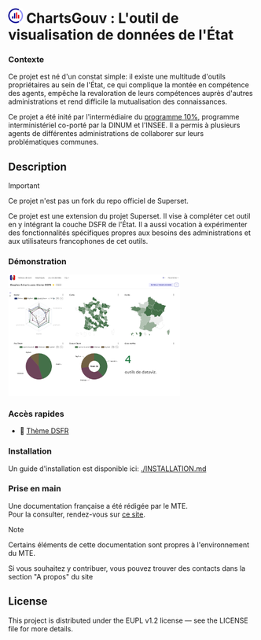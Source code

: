 # <img src="./images/logo.png" width="30"> ChartsGouv : L'outil de visualisation de données de l'État  


### Contexte
Ce projet est né d'un constat simple: il existe une multitude d'outils propriétaires au sein de l'État, ce qui complique la montée en compétence des agents, empêche la revaloration de leurs compétences auprès d'autres administrations et rend difficile la mutualisation des connaissances.  

Ce projet a été inité par l'intermédiaire du [programme 10%](https://www.10pourcent.etalab.gouv.fr/), programme interministériel co-porté par la DINUM et l'INSEE. Il a permis à plusieurs agents de différentes administrations de collaborer sur leurs problématiques communes.
  
## Description
> [!IMPORTANT]  
> Ce projet n'est pas un fork du repo officiel de Superset.  

Ce projet est une extension du projet Superset. Il vise à compléter cet outil en y intégrant la couche DSFR de l'État. Il a aussi vocation à expérimenter des fonctionnalités spécifiques propres aux besoins des administrations et aux utilisateurs francophones de cet outils.


### Démonstration
<a href="https://www.youtube.com/watch?v=0o1JbSbwoM8" title="Regarder sur YouTube">
    <img src="./images/demo_graphes_echarts.png" width="350" alt="Regarder sur YouTube">
</a>

### Accès rapides
- :art: [Thème DSFR](./superset/)

### Installation
Un guide d'installation est disponible ici: [./INSTALLATION.md](./INSTALLATION.md)

### Prise en main
Une documentation française a été rédigée par le MTE.  
Pour la consulter, rendez-vous sur [ce site](https://snum.gitlab-pages.din.developpement-durable.gouv.fr/ds/gd3ia/offre-dataviz-documentation/).  
> [!NOTE]  
> Certains éléments de cette documentation sont propres à l'environnement du MTE.  
> 
Si vous souhaitez y contribuer, vous pouvez trouver des contacts dans la section "A propos" du site

## License
This project is distributed under the EUPL v1.2 license — see the LICENSE file for more details.
